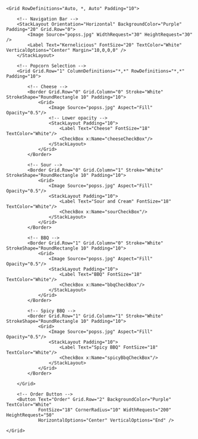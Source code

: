 <ContentPage xmlns="http://schemas.microsoft.com/dotnet/2021/maui"
             xmlns:x="http://schemas.microsoft.com/winfx/2009/xaml"
             x:Class="PopcornApp.MainPage">

    <Grid RowDefinitions="Auto, *, Auto" Padding="10">

        <!-- Navigation Bar -->
        <StackLayout Orientation="Horizontal" BackgroundColor="Purple" Padding="20" Grid.Row="0">
            <Image Source="popss.jpg" WidthRequest="30" HeightRequest="30" />
            <Label Text="Kernelicious" FontSize="20" TextColor="White" VerticalOptions="Center" Margin="10,0,0,0" />
        </StackLayout>

        <!-- Popcorn Selection -->
        <Grid Grid.Row="1" ColumnDefinitions="*,*" RowDefinitions="*,*" Padding="10">

            <!-- Cheese -->
            <Border Grid.Row="0" Grid.Column="0" Stroke="White" StrokeShape="RoundRectangle 10" Padding="10">
                <Grid>
                    <Image Source="popss.jpg" Aspect="Fill" Opacity="0.5"/>
                    <!-- Lower opacity -->
                    <StackLayout Padding="10">  
                        <Label Text="Cheese" FontSize="18" TextColor="White"/>
                        <CheckBox x:Name="cheeseCheckBox"/>
                    </StackLayout>
                </Grid>
            </Border>

            <!-- Sour -->
            <Border Grid.Row="0" Grid.Column="1" Stroke="White" StrokeShape="RoundRectangle 10" Padding="10">
                <Grid>
                    <Image Source="popss.jpg" Aspect="Fill" Opacity="0.5"/>
                    <StackLayout Padding="10">
                        <Label Text="Sour and Cream" FontSize="18" TextColor="White"/>
                        <CheckBox x:Name="sourCheckBox"/>
                    </StackLayout>
                </Grid>
            </Border>

            <!-- BBQ -->
            <Border Grid.Row="1" Grid.Column="0" Stroke="White" StrokeShape="RoundRectangle 10" Padding="10">
                <Grid>
                    <Image Source="popss.jpg" Aspect="Fill" Opacity="0.5"/>
                    <StackLayout Padding="10">
                        <Label Text="BBQ" FontSize="18" TextColor="White"/>
                        <CheckBox x:Name="bbqCheckBox"/>
                    </StackLayout>
                </Grid>
            </Border>

            <!-- Spicy BBQ -->
            <Border Grid.Row="1" Grid.Column="1" Stroke="White" StrokeShape="RoundRectangle 10" Padding="10">
                <Grid>
                    <Image Source="popss.jpg" Aspect="Fill" Opacity="0.5"/>
                    <StackLayout Padding="10">
                        <Label Text="Spicy BBQ" FontSize="18" TextColor="White"/>
                        <CheckBox x:Name="spicyBbqCheckBox"/>
                    </StackLayout>
                </Grid>
            </Border>

        </Grid>

        <!-- Order Button -->
        <Button Text="Order" Grid.Row="2" BackgroundColor="Purple" TextColor="White" 
                FontSize="18" CornerRadius="10" WidthRequest="200" HeightRequest="50"
                HorizontalOptions="Center" VerticalOptions="End" />

    </Grid>
</ContentPage>
